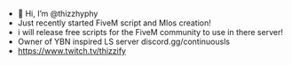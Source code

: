 - 👋 Hi, I’m @thizzhyphy
- Just recently started FiveM script and Mlos creation!
- i will release free scripts for the FiveM community to use in there server!
- Owner of YBN inspired LS server discord.gg/continuousls
- https://www.twitch.tv/thizzify

<!---
thizzhyphy/thizzhyphy is a ✨ special ✨ repository because its `README.md` (this file) appears on your GitHub profile.
You can click the Preview link to take a look at your changes.
--->
